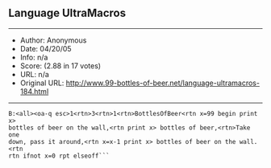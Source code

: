 
## Language UltraMacros ##
---
- Author: Anonymous
- Date: 04/20/05
- Info: n/a
- Score:  (2.88 in 17 votes)
- URL: n/a
- Original URL: http://www.99-bottles-of-beer.net/language-ultramacros-184.html
---

```start
B:<all><oa-q esc>1<rtn>3<rtn>1<rtn>BottlesOfBeer<rtn x=99 begin print x>
bottles of beer on the wall,<rtn print x> bottles of beer,<rtn>Take one
down, pass it around,<rtn x=x-1 print x> bottles of beer on the wall.<rtn
rtn ifnot x=0 rpt elseoff```